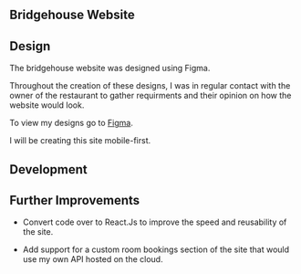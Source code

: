 ## Bridgehouse Website

## Design

The bridgehouse website was designed using Figma. 

Throughout the creation of these designs, I was in regular contact with the owner of the restaurant to gather requirments and their opinion on how the website would look.

To view my designs go to [Figma](https://www.figma.com/file/qwlWlzycTH1aUNZsEr77LO/Bridgehouse?node-id=0%3A1).

I will be creating this site mobile-first. 

## Development



## Further Improvements

- Convert code over to React.Js to improve the speed and reusability of the site. 

- Add support for a custom room bookings section of the site that would use my own API hosted on the cloud.

